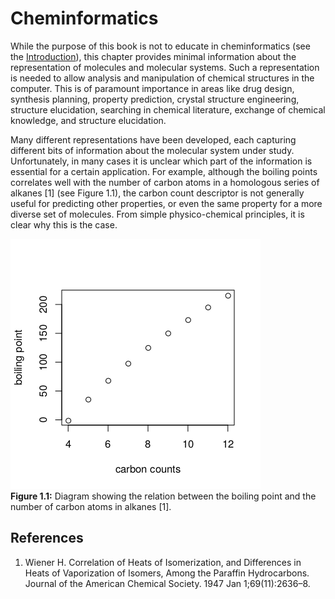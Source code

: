 # Cheminformatics

While the purpose of this book is not to educate in cheminformatics (see the [Introduction](introdution.md)),
this chapter provides minimal information about the representation of molecules and molecular systems.
Such a representation is needed to allow analysis and manipulation of chemical
structures in the computer. This is of paramount importance in areas like
drug design, synthesis planning, property prediction, crystal structure engineering,
structure elucidation, searching in chemical literature, exchange of chemical knowledge,
and structure elucidation.

Many different representations have been developed, each capturing different
bits of information about the molecular system under study. Unfortunately,
in many cases it is unclear which part of the information is essential for a
certain application. For example, although the boiling points correlates well
with the number of carbon atoms in a homologous series of alkanes [1]
(see Figure 1.1), the
carbon count descriptor is not generally useful for
predicting other properties, or even the same property for a more diverse set
of molecules. From simple physico-chemical principles, it is clear why this
is the case.

![](images/boilingPoints.png) <br />
**Figure 1.1:** Diagram showing the relation between the boiling point and the number
of carbon atoms in alkanes [1].

## References

1. Wiener H. Correlation of Heats of Isomerization, and Differences in Heats of Vaporization of Isomers, Among the Paraffin Hydrocarbons. Journal of the American Chemical Society. 1947 Jan 1;69(11):2636–8. 

